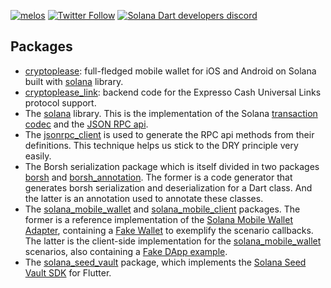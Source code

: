 [![melos](https://img.shields.io/badge/maintained%20with-melos-f700ff.svg?style=flat-square)](https://github.com/invertase/melos)
[![Twitter Follow](https://img.shields.io/twitter/follow/espresso_cash?style=social)](https://twitter.com/espresso_cash)
[![Solana Dart developers discord](https://img.shields.io/discord/943071824525262849?label=Solana+Dart+developers+discord)](https://discord.gg/wK6WX7974J)

## Packages

- [cryptoplease]: full-fledged mobile wallet for iOS and Android on Solana built with [solana] library.
- [cryptoplease_link]: backend code for the Expresso Cash Universal Links protocol support.
- The [solana] library. This is the implementation of the Solana [transaction codec][transaction_codec] and the [JSON RPC api][json_rpc_api].
- The [jsonrpc_client] is used to generate the RPC api methods from their definitions. This technique helps us stick to the DRY principle very easily.
- The Borsh serialization package which is itself divided in two packages [borsh] and [borsh_annotation]. The former is a code generator that generates borsh serialization and deserialization for a Dart class. And the latter is an annotation used to annotate these classes.
- The [solana_mobile_wallet] and [solana_mobile_client] packages. The former is a reference implementation of the [Solana Mobile Wallet Adapter][mobile_wallet_spec], containing a [Fake Wallet][solana_mobile_wallet_example] to exemplify the scenario callbacks. The latter is the client-side implementation for the [solana_mobile_wallet] scenarios, also containing a [Fake DApp example][solana_mobile_client_example].
- The [solana_seed_vault] package, which implements the [Solana Seed Vault SDK][seed_vault_spec] for Flutter.

[cryptoplease]: packages/cryptoplease
[cryptoplease_link]: packages/cryptoplease_link
[borsh]: packages/borsh
[borsh_annotation]: packages/borsh_annotation
[jsonrpc_client]: packages/jsonrpc_client
[solana]: packages/solana
[solana_mobile_wallet]: packages/solana_mobile_wallet
[solana_mobile_client]: packages/solana_mobile_client
[solana_seed_vault]: packages/solana_seed_vault
[transaction_codec]: https://docs.solana.com/developing/programming-model/transactions
[json_rpc_api]: https://docs.solana.com/developing/clients/jsonrpc-api
[mobile_wallet_spec]: https://github.com/solana-mobile/mobile-wallet-adapter/blob/main/spec/spec.md
[seed_vault_spec]: https://github.com/solana-mobile/seed-vault-sdk/blob/main/docs/integration_guide.md
[solana_mobile_wallet_example]: packages/solana_mobile_wallet/example
[solana_mobile_client_example]: packages/solana_mobile_client/example
